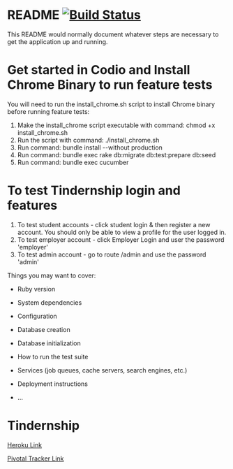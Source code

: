 # README [![Build Status](https://travis-ci.org/CitadelCS/tindernship.svg?branch=main)](https://travis-ci.org/CitadelCS/tindernship)

This README would normally document whatever steps are necessary to get the
application up and running.

# Get started in Codio and Install Chrome Binary to run feature tests

You will need to run the install_chrome.sh script to install Chrome binary before running feature tests:

1. Make the install_chrome script executable with command: chmod +x install_chrome.sh
2. Run the script with command: ./install_chrome.sh
3. Run command: bundle install --without production
4. Run command: bundle exec rake db:migrate db:test:prepare db:seed
5. Run command: bundle exec cucumber

# To test Tindernship login and features

1. To test student accounts - click student login & then register a new account. You should only be able to view a profile for the user logged in.
2. To test employer account - click Employer Login and user the password 'employer'
3. To test admin account - go to route /admin and use the password 'admin'

Things you may want to cover:

* Ruby version

* System dependencies

* Configuration

* Database creation

* Database initialization

* How to run the test suite

* Services (job queues, cache servers, search engines, etc.)

* Deployment instructions

* ...
# Tindernship
[Heroku Link](https://tindernship-csci-fall-2020.herokuapp.com/)

[Pivotal Tracker Link](https://www.pivotaltracker.com/n/projects/2472320)
